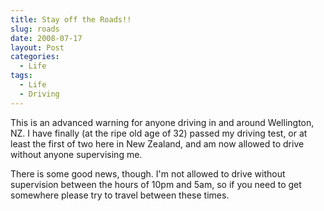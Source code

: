 ```yaml
---
title: Stay off the Roads!!
slug: roads
date: 2008-07-17
layout: Post
categories:
  - Life
tags:
  - Life
  - Driving
---
```


This is an advanced warning for anyone driving in and around Wellington, NZ. I have finally (at the ripe old age of 32) passed my driving test, or at least the first of two here in New Zealand, and am now allowed to drive without anyone supervising me.

<!-- more -->

There is some good news, though. I'm not allowed to drive without supervision between the hours of 10pm and 5am, so if you need to get somewhere please try to travel between these times.
